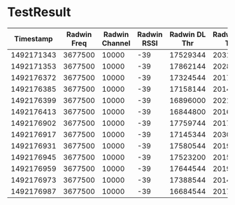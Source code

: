 # TestResult
Timestamp | Radwin Freq | Radwin Channel | Radwin RSSI | Radwin DL Thr | Radwin UL Thr | WiMAX Freq | WiMAX Channel | CPE | DL CINR | DL RSSI | UL CINR | UL RSSI
--- | --- | --- | ---| --- | --- | --- | --- | --- | --- | --- | --- | ---
1492171343 | 3677500 | 10000 | -39 | 17529344 | 20313600 | 3664000 | 10000 | 64:ed:57:31:ef:86 | 28 | -54 | 28 | -72  
1492171353 | 3677500 | 10000 | -39 | 17862144 | 20281344 | 3664000 | 10000 | 64:ed:57:31:ef:86 | 28 | -54 | 28 | -71  
1492176372 | 3677500 | 10000 | -39 | 17324544 | 20172800 | 3664000 | 10000 | 64:ed:57:31:ef:86 | 28 | -54 | 29 | -71 
1492176385 | 3677500 | 10000 | -39 | 17158144 | 20140544 | 3664000 | 10000 | 64:ed:57:31:ef:86 | 28 | -54 | 27 | -71 | 
1492176399 | 3677500 | 10000 | -39 | 16896000 | 20217344 | 3664000 | 10000 | 64:ed:57:31:ef:86 | 28 | -54 | 29 | -71 | 
1492176413 | 3677500 | 10000 | -39 | 16844800 | 20160000 | 3664000 | 10000 | 64:ed:57:31:ef:86 | 23 | -54 | 29 | -71 | 
1492176902 | 3677500 | 10000 | -39 | 17759744 | 20178944 | 3664000 | 10000 | 64:ed:57:31:ef:86 | 24 | -54 | 29 | -71 | 
1492176917 | 3677500 | 10000 | -39 | 17145344 | 20306944 | 3664000 | 10000 | 64:ed:57:31:ef:86 | 28 | -54 | 28 | -71 | 
1492176931 | 3677500 | 10000 | -39 | 17580544 | 20198400 | 3664000 | 10000 | 64:ed:57:31:ef:86 | 28 | -54 | 28 | -71 | 
1492176945 | 3677500 | 10000 | -39 | 17523200 | 20153344 | 3664000 | 10000 | 64:ed:57:31:ef:86 | 28 | -54 | 28 | -71 | 
1492176959 | 3677500 | 10000 | -39 | 17644544 | 20191744 | 3664000 | 10000 | 64:ed:57:31:ef:86 | 24 | -54 | 29 | -71 | 
1492176973 | 3677500 | 10000 | -39 | 17388544 | 20147200 | 3664000 | 10000 | 64:ed:57:31:ef:86 | 28 | -54 | 29 | -71 | 
1492176987 | 3677500 | 10000 | -39 | 16684544 | 20172800 | 3664000 | 10000 | 64:ed:57:31:ef:86 | 28 | -54 | 27 | -71 | 
